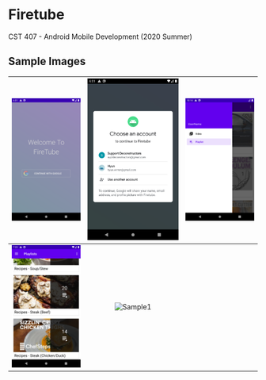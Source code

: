 # Firetube
CST 407 - Android Mobile Development (2020 Summer)

## Sample Images

| ![Sample1](https://github.com/HyunWinter/Firetube/blob/master/screenshots/device-2020-07-08-230132.png) | ![Eng2](https://github.com/HyunWinter/Firetube/blob/master/screenshots/device-2020-07-08-230201.png) | ![Sample1](https://github.com/HyunWinter/Firetube/blob/master/screenshots/device-2020-07-27-031423.png)
| :---: | :---: |:---: |
| ![Sample1](https://raw.githubusercontent.com/HyunWinter/Firetube/master/screenshots/device-2020-07-26-231527.png) | ![Sample1](https://github.com/HyunWinter/Firetube/blob/master/screenshots/device-2020-07-27-031913.png)
